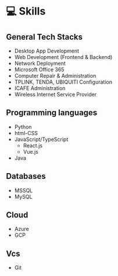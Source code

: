 # 💻 Skills

## General Tech Stacks

- Desktop App Development
- Web Development (Frontend & Backend)
- Network Deployment
- Microsoft Office 365
- Computer Repair & Administration
- TPLINK, TENDA, UBIQUITI Configuration
- ICAFE Administration
- Wireless Internet Service Provider

## Programming languages

- Python
- html-CSS
- JavaScript/TypeScript
  - React.js
  - Vue.js
- Java

## Databases

- MSSQL
- MySQL

## Cloud

- Azure
- GCP

## Vcs

- Git

